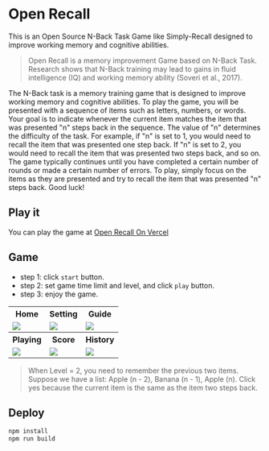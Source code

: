 # Open Recall

This is an Open Source N-Back Task Game like Simply-Recall designed to improve working memory and cognitive abilities.

> Open Recall is a memory improvement Game based on N-Back Task. Research shows that N-Back training may lead to gains in fluid intelligence (IQ) and working memory ability (Soveri et al., 2017).

The N-Back task is a memory training game that is designed to improve working memory and cognitive abilities. To play the game, you will be presented with a sequence of items such as letters, numbers, or words. Your goal is to indicate whenever the current item matches the item that was presented "n" steps back in the sequence. The value of "n" determines the difficulty of the task. For example, if "n" is set to 1, you would need to recall the item that was presented one step back. If "n" is set to 2, you would need to recall the item that was presented two steps back, and so on. The game typically continues until you have completed a certain number of rounds or made a certain number of errors. To play, simply focus on the items as they are presented and try to recall the item that was presented "n" steps back. Good luck!

## Play it

You can play the game at [Open Recall On Vercel](https://open-recall.vercel.app/)

## Game

+ step 1: click `start` button.
+ step 2: set game time limit and level, and click `play` button.
+ step 3: enjoy the game.

<table>
    <tr>
        <th>Home</th>
        <th>Setting</th>
        <th>Guide</th>
    </tr>
    <tr>
        <td><img src="https://ch-open-sharing.oss-us-west-1.aliyuncs.com/open-recall/open-recall-home.png" /></td>
        <td><img src="https://ch-open-sharing.oss-us-west-1.aliyuncs.com/open-recall/open-recall-play.png" /></td>
        <td><img src="https://ch-open-sharing.oss-us-west-1.aliyuncs.com/open-recall/open-recall-desc.png" /></td>
    </tr>
    <tr>
        <th>Playing</th>
        <th>Score</th>
        <th>History</th>
    </tr>
    <tr>
        <td><img src="https://ch-open-sharing.oss-us-west-1.aliyuncs.com/open-recall/open-recall-game.png" /></td>
        <td><img src="https://ch-open-sharing.oss-us-west-1.aliyuncs.com/open-recall/open-recall-result.png" /></td>
        <td><img src="https://ch-open-sharing.oss-us-west-1.aliyuncs.com/open-recall/recall-history.png" /></td>
    </tr>

</table>

> When Level = 2, you need to remember the previous two items. Suppose we have a list: Apple (n - 2), Banana (n - 1), Apple (n). Click yes because the current item is the same as the item two steps back.


## Deploy

```bash
npm install
npm run build
```
